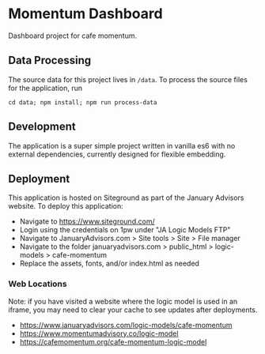 # Momentum Dashboard

Dashboard project for cafe momentum.

## Data Processing

The source data for this project lives in `/data`. To process the source files for the application, run

`cd data; npm install; npm run process-data`

## Development

The application is a super simple project written in vanilla es6 with no external dependencies, currently designed for flexible embedding.

## Deployment

This application is hosted on Siteground as part of the January Advisors website. To deploy this application:
* Navigate to https://www.siteground.com/
* Login using the credentials on 1pw under "JA Logic Models FTP"
* Navigate to JanuaryAdvisors.com > Site tools > Site > File manager
* Navigate to the folder januaryadvisors.com > public_html > logic-models > cafe-momentum
* Replace the assets, fonts, and/or index.html as needed

### Web Locations
Note: if you have visited a website where the logic model is used in an iframe, you may need to clear your cache to see updates after deployments.
* https://www.januaryadvisors.com/logic-models/cafe-momentum
* https://www.momentumadvisory.co/logic-model
* https://cafemomentum.org/cafe-momentum-logic-model
